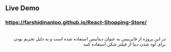 

## Live Demo 
### https://farshidinanloo.github.io/React-Shopping-Store/

<br />

<div dir="rtl">
در این پروژه از فایربیس به عنوان دیتابیس استفاده شده است و به دلیل تحریم بودن برای لود شدن دیتا از فیلتر شکن استفاده کنید  
</div>

